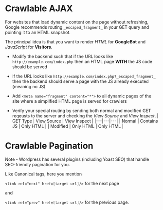 # Crawlable AJAX
For websites that load dynamic content on the page without refreshing, Google recommends routing `_escaped_fragment_` in your GET query and pointing it to an HTML snapshot. 

The principal idea is that you want to render *HTML* for **GoogleBot** and *JavaScript* for **Visitors**.

* Modify the backend such that if the URL looks like `http://example.com/index.php`
then an HTML page **WITH** the JS code should be served

* If the URL looks like `http://example.com/index.php?_escaped_fragment_` then the backend should serve a page with the JS already executed (meaning no JS)

* Add `<meta name="fragment" content="*">` to all dynamic pages of the site where a simplified HTML page is served for crawlers

* Verify your special routing by sending both normal and modified GET reqeusts to the server and checking the *View Source* and *View Inspect*. 
    | GET Type | View Source | View Inspect |
    |---|---|---|
    | Normal | Contains JS | Only HTML | 
    | Modified | Only HTML | Only HTML | 

# Crawlable Pagination 
Note - Wordpress has several plugins (including Yoast SEO) that handle SEO-friendly pagination for you.

Like Canonical tags, here you mention 

`<link rel="next" href=[target url]/>` for the next page

and 

`<link rel="prev" href=[target url]/>` for the previous page.
